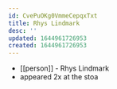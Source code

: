 ```yaml
---
id: CvePuOKg0VmmeCepqxTxt
title: Rhys Lindmark
desc: ''
updated: 1644961726953
created: 1644961726953
---
```



- [[person]] - Rhys Lindmark
- appeared 2x at the stoa
